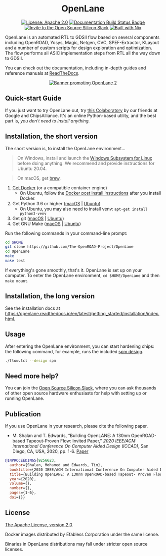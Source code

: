 <h1 align="center">OpenLane</h1>
<p align="center">
    <a href="https://opensource.org/licenses/Apache-2.0"><img src="https://img.shields.io/badge/License-Apache%202.0-blue.svg" alt="License: Apache 2.0"/></a>
    <a href="https://openlane.readthedocs.io/"><img src="https://readthedocs.org/projects/openlane/badge/?version=latest" alt="Documentation Build Status Badge"/></a>
    <a href="https://open-source-silicon.dev"><img src="https://img.shields.io/badge/Community-Open%20Source%20Silicon%20Slack-ff69b4?logo=slack" alt="Invite to the Open Source Silicon Slack"/></a>
    <a href="https://nixos.org/"><img src="https://img.shields.io/static/v1?logo=nixos&logoColor=white&label=&message=Built%20with%20Nix&color=41439a" alt="Built with Nix"/></a>
</p>

OpenLane is an automated RTL to GDSII flow based on several components including OpenROAD, Yosys, Magic, Netgen, CVC, SPEF-Extractor, KLayout and a number of custom scripts for design exploration and optimization. The flow performs all ASIC implementation steps from RTL all the way down to GDSII.

You can check out the documentation, including in-depth guides and reference manuals at [ReadTheDocs](https://openlane.readthedocs.io/).

<p align="center">
    <a href="https://github.com/efabless/openlane2">
        <img src="./docs/_static/ol2_banner.svg" alt="Banner promoting OpenLane 2"/>
    </a>
</p>

## Quick-start Guide
If you just want to try OpenLane out, try [this Colaboratory](https://colab.research.google.com/github/chipsalliance/silicon-notebooks/blob/main/digital-inverter-openlane.ipynb) by our friends at Google and ChipsAlliance. It's an online Python-based utility, and the best part is, *you don't need to install anything.*

## Installation, the short version
The short version is, to install the OpenLane environment...

> On Windows, install and launch the [Windows Subsystem for Linux](https://docs.microsoft.com/en-us/windows/wsl/install) before doing anything. We recommend and provide instructions for Ubuntu 20.04.

> On macOS, get [brew](https://brew.sh).

1. [Get Docker](https://docs.docker.com/get-docker/) (or a compatible container engine)
    * On Ubuntu, follow the [Docker post install instructions](https://docs.docker.com/engine/install/linux-postinstall/) after you install Docker.
2. Get Python 3.6 or higher ([macOS](https://formulae.brew.sh/formula/python3) | [Ubuntu](https://packages.ubuntu.com/focal/python3))
    * On Ubuntu, you may also need to install venv: `apt-get install python3-venv`
3. Get git ([macOS](https://formulae.brew.sh/formula/git) | [Ubuntu](https://packages.ubuntu.com/focal/git))
4. Get GNU Make ([macOS](https://formulae.brew.sh/formula/make) | [Ubuntu](https://packages.ubuntu.com/focal/make))


Run the following commands in your command-line prompt:

```sh
cd $HOME
git clone https://github.com/The-OpenROAD-Project/OpenLane
cd OpenLane
make
make test
```

If everything's gone smoothly, that's it. OpenLane is set up on your computer. To enter the OpenLane environment, `cd $HOME/OpenLane` and then `make mount`.

## Installation, the long version
See the installation docs at https://openlane.readthedocs.io/en/latest/getting_started/installation/index.html.

## Usage
After entering the OpenLane environment, you can start hardening chips: the following command, for example, runs the included [spm design](./designs/spm).

```sh
./flow.tcl --design spm
```

## Need more help?
You can join the [Open Source Silicon Slack](https://invite.skywater.tools), where you can ask thousands of other open source hardware enthusiasts for help with setting up or running OpenLane.

## Publication
If you use OpenLane in your research, please cite the following paper.

* M. Shalan and T. Edwards, “Building OpenLANE: A 130nm OpenROAD-based Tapeout-Proven Flow: Invited Paper,” *2020 IEEE/ACM International Conference On Computer Aided Design (ICCAD)*, San Diego, CA, USA, 2020, pp. 1-6. [Paper](https://ieeexplore.ieee.org/document/9256623)

```bibtex
@INPROCEEDINGS{9256623,
  author={Shalan, Mohamed and Edwards, Tim},
  booktitle={2020 IEEE/ACM International Conference On Computer Aided Design (ICCAD)}, 
  title={Building OpenLANE: A 130nm OpenROAD-based Tapeout- Proven Flow : Invited Paper}, 
  year={2020},
  volume={},
  number={},
  pages={1-6},
  doi={}}
```


## License
[The Apache License, version 2.0](https://www.apache.org/licenses/LICENSE-2.0.txt).

Docker images distributed by Efabless Corporation under the same license.

Binaries in OpenLane distributions may fall under stricter open source licenses.